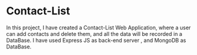 # Contact-List
In this project, I have created a Contact-List Web Application, where a user can add contacts and delete them, and all the data will be recorded in a DataBase. I have used Express JS as back-end server , and MongoDB as DataBase.
